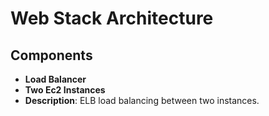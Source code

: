 # Web Stack Architecture

## Components 
* **Load Balancer**
* **Two Ec2 Instances**
* **Description**: ELB load balancing between two instances.